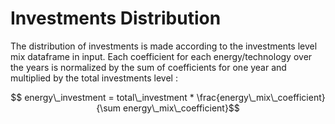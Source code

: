 # Investments Distribution

The distribution of investments is made according to the investments level mix dataframe in input. Each coefficient for each energy/technology over the years is normalized by the sum of coefficients for one year and multiplied by the total investments level : 

$$ energy\_investment = total\_investment * \frac{energy\_mix\_coefficient}{\sum energy\_mix\_coefficient}$$

